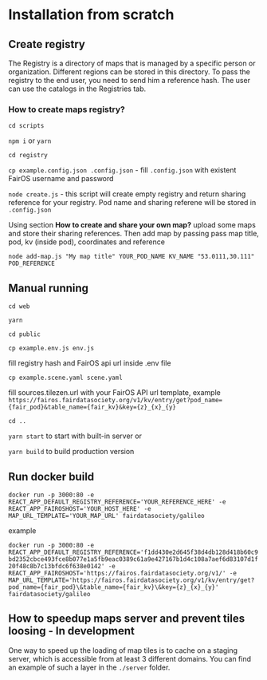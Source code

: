 # Installation from scratch

## Create registry

The Registry is a directory of maps that is managed by a specific person or organization. Different regions can be
stored in this directory. To pass the registry to the end user, you need to send him a reference hash. The user can use
the catalogs in the Registries tab.

### How to create maps registry?

`cd scripts`

`npm i` or `yarn`

`cd registry`

`cp example.config.json .config.json` - fill `.config.json` with existent FairOS username and password

`node create.js` - this script will create empty registry and return sharing reference for your registry. Pod name and
sharing referene will be stored in `.config.json`

Using section **How to create and share your own map?** upload some maps and store their sharing references. Then add
map by passing pass map title, pod, kv (inside pod), coordinates and reference

`node add-map.js "My map title" YOUR_POD_NAME KV_NAME "53.0111,30.111" POD_REFERENCE`

## Manual running

`cd web`

`yarn`

`cd public`

`cp example.env.js env.js`

fill registry hash and FairOS api url inside .env file

`cp example.scene.yaml scene.yaml`

fill sources.tilezen.url with your FairOS API url template,
example `https://fairos.fairdatasociety.org/v1/kv/entry/get?pod_name={fair_pod}&table_name={fair_kv}&key={z}_{x}_{y}`

`cd ..`

`yarn start` to start with built-in server or

`yarn build` to build production version

## Run docker build

`docker run -p 3000:80 -e REACT_APP_DEFAULT_REGISTRY_REFERENCE='YOUR_REFERENCE_HERE' -e REACT_APP_FAIROSHOST='YOUR_HOST_HERE' -e MAP_URL_TEMPLATE='YOUR_MAP_URL' fairdatasociety/galileo`

example

`docker run -p 3000:80 -e REACT_APP_DEFAULT_REGISTRY_REFERENCE='f1dd430e2d645f38d4db128d418b60c9bd2352cbce493fce8b077e1a5fb9eac0389c61a9e427167b1d4c108a7aef6d83107d1f20f48c8b7c13bfdc6f638e0142' -e REACT_APP_FAIROSHOST='https://fairos.fairdatasociety.org/v1/' -e MAP_URL_TEMPLATE='https://fairos.fairdatasociety.org/v1/kv/entry/get?pod_name={fair_pod}\&table_name={fair_kv}\&key={z}_{x}_{y}' fairdatasociety/galileo`

## How to speedup maps server and prevent tiles loosing - In development

One way to speed up the loading of map tiles is to cache on a staging server, which is accessible from at least 3
different domains. You can find an example of such a layer in the `./server` folder.
